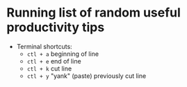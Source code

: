 # Running list of random useful productivity tips

* Terminal shortcuts:
    - `ctl + a` beginning of line
    - `ctl + e` end of line
    - `ctl + k` cut line
    - `ctl + y` "yank" (paste) previously cut line
